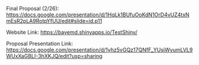 
Final Proposal (2/26):
https://docs.google.com/presentation/d/1HqLk1BUfuOoKdN1OrD4vUZ4txNmEsR2pLA9RotpYfUU/edit#slide=id.p11

Website Link: 
https://bayemd.shinyapps.io/TestShiny/

Proposal Presentation Link:
https://docs.google.com/presentation/d/1yhz5vGQz17QNfF_YUsjWyumLVL9WUxXaGBLI-3hXKJQ/edit?usp=sharing
